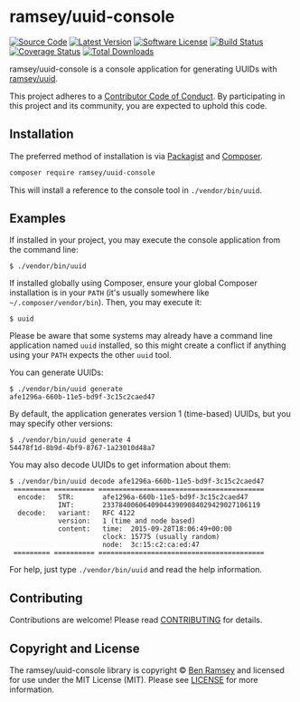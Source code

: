 # ramsey/uuid-console

[![Source Code][badge-source]][source]
[![Latest Version][badge-release]][release]
[![Software License][badge-license]][license]
[![Build Status][badge-build]][build]
[![Coverage Status][badge-coverage]][coverage]
[![Total Downloads][badge-downloads]][downloads]

ramsey/uuid-console is a console application for generating UUIDs with
[ramsey/uuid][ramsey-uuid].

This project adheres to a [Contributor Code of Conduct][conduct]. By participating in this project and its community, you are expected to uphold this code.

## Installation

The preferred method of installation is via [Packagist][] and [Composer][].

```bash
composer require ramsey/uuid-console
```

This will install a reference to the console tool in `./vendor/bin/uuid`.

## Examples

If installed in your project, you may execute the console application from the
command line:

    $ ./vendor/bin/uuid

If installed globally using Composer, ensure your global Composer installation
is in your `PATH` (it's usually somewhere like `~/.composer/vendor/bin`). Then,
you may execute it:

    $ uuid

Please be aware that some systems may already have a command line application
named `uuid` installed, so this might create a conflict if anything using your
`PATH` expects the other `uuid` tool.

You can generate UUIDs:

    $ ./vendor/bin/uuid generate
    afe1296a-660b-11e5-bd9f-3c15c2caed47

By default, the application generates version 1 (time-based) UUIDs, but you may
specify other versions:

    $ ./vendor/bin/uuid generate 4
    54478f1d-8b9d-4bf9-8767-1a23010d48a7

You may also decode UUIDs to get information about them:

    $ ./vendor/bin/uuid decode afe1296a-660b-11e5-bd9f-3c15c2caed47
     ========= ========== =========================================
      encode:   STR:       afe1296a-660b-11e5-bd9f-3c15c2caed47
                INT:       233784006064090443909084029429027106119
      decode:   variant:   RFC 4122
                version:   1 (time and node based)
                content:   time:  2015-09-28T18:06:49+00:00
                           clock: 15775 (usually random)
                           node:  3c:15:c2:ca:ed:47
     ========= ========== =========================================

For help, just type `./vendor/bin/uuid` and read the help information.

## Contributing

Contributions are welcome! Please read [CONTRIBUTING][] for details.

## Copyright and License

The ramsey/uuid-console library is copyright © [Ben Ramsey](https://benramsey.com/) and
licensed for use under the MIT License (MIT). Please see [LICENSE][] for more
information.


[ramsey-uuid]: https://github.com/ramsey/uuid
[conduct]: https://github.com/ramsey/uuid-console/blob/master/CODE_OF_CONDUCT.md
[packagist]: https://packagist.org/packages/ramsey/uuid-console
[composer]: http://getcomposer.org/
[contributing]: https://github.com/ramsey/uuid-console/blob/master/CONTRIBUTING.md

[badge-source]: http://img.shields.io/badge/source-ramsey/uuid--console-blue.svg?style=flat-square
[badge-release]: https://img.shields.io/packagist/v/ramsey/uuid-console.svg?style=flat-square
[badge-license]: https://img.shields.io/badge/license-MIT-brightgreen.svg?style=flat-square
[badge-build]: https://img.shields.io/travis/ramsey/uuid-console/master.svg?style=flat-square
[badge-coverage]: https://img.shields.io/coveralls/ramsey/uuid-console/master.svg?style=flat-square
[badge-downloads]: https://img.shields.io/packagist/dt/ramsey/uuid-console.svg?style=flat-square

[source]: https://github.com/ramsey/uuid-console
[release]: https://packagist.org/packages/ramsey/uuid-console
[license]: https://github.com/ramsey/uuid-console/blob/master/LICENSE
[build]: https://travis-ci.org/ramsey/uuid-console
[coverage]: https://coveralls.io/r/ramsey/uuid-console?branch=master
[downloads]: https://packagist.org/packages/ramsey/uuid-console
